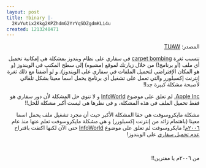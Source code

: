 ```yaml
---
layout: post
title: !binary |-
  2KvYutix2Kkg2KPZhdmG2YrYqSDZgdmKLi4u
created: 1213240471
---
```

<p style="direction: rtl; text-align: right;">المصدر: <a href="http://www.tuaw.com/2008/06/11/safari-carpet-bombing-attack-code-in-the-wild/">TUAW</a></p> <p style="direction: rtl; text-align: right;">تتسبب ثغرة <a href="http://www.tuaw.com/2008/06/11/safari-carpet-bombing-attack-code-in-the-wild/">carpet bombing</a> في سفاري على نظام ويندوز بمشكلة هي إمكانية تحميل أي ملف (أو برنامج!) من خلال زيارتك لموقع (مشبوه) إلى سطح المكتب في الويندوز (و هو المكان الإفتراضي لتحميل الملفات في سفاري على الويندوز). و لو أضفنا مع ذلك ثغرة إنترنت إكسبلورر والتي تعمل على تشغيل أي برنامج يحمل اسما معينا بشكل تلقائي لأصبحة مشكلة كبيرة جدا!</p> <p style="direction: rtl; text-align: right;"><a href="http://www.apple.com">Apple Inc.</a> لم تعلق على موضوع <a href="http://www.infoworld.com/article/08/06/11/Safari_carpet_bomb_attack_code_released_1.html">InfoWorld</a> و لا تنوي حل المشكلة لأن دور سفاري هو فقط تحميل الملف في هذه المشكلة، و في نظرها هي ليست أكبر مشكلة للحل!!</p> <p style="direction: rtl; text-align: right;">مشكلة مايكروسوفت هي حقا المشكلة الأكبر حيث أن مجرد تشغيل ملف يحمل اسما معينا (باهتمام زائد من إنترنت إكسبلورر) و هي مشكلة مايكروسوفت تعلم عنها منذ عام <a href="http://aviv.raffon.net/2006/11/01/InternetExplorer7StillSpywareWritersHeaven.aspx">٢٠٠٦م</a>! مايكروسوفت لم تعلق على موضوع <a href="http://www.infoworld.com/article/08/06/11/Safari_carpet_bomb_attack_code_released_1.html">InfoWorld</a> حتى الآن لكنها اكتفت باقتراح <a href="http://www.microsoft.com/technet/security/advisory/953818.mspx">عدم تحميل سفاري</a> على الويندوز!</p> <p style="direction: rtl; text-align: right;">&nbsp;</p> <p style="direction: rtl; text-align: right;">من ٢٠٠٦م يا مفترين!!</p>
<!--break-->
<p>&nbsp;</p>
